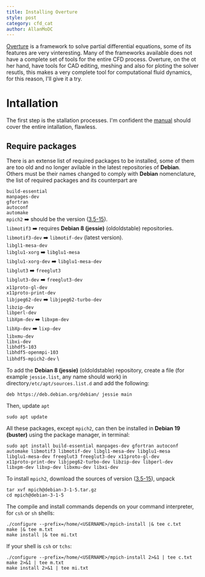 ```yaml
---
title: Installing Overture
style: post
category: cfd_cat
author: AllanMoDC
---
```


[Overture](https://www.overtureframework.org/) is a framework to solve partial differential equations, some of its features are very  vinteresting. Many of the frameworks available does not have a complete set of tools for the entire CFD process. Overture, on the ot her hand, have tools for CAD editing, meshing and also for ploting the solver resutls, this makes a very complete tool for computational fluid dynamics, for this reason, I'll give it a try.

# Intallation

The first step is the stallation processes. I'm confident the [manual](https://www.overtureframework.org/documentation/Installing_Overture_on_Ubuntu_10_04_LTS.pdf) should cover the entire intallation, flawless. 

## Require packages

There is an extense list of  required packages to be installed, some of them are too old and no longer avilable in the latest repositories of **Debian**. Others must be their names changed to comply with **Debian** nomenclature, the list of required packages and its counterpart are

`build-essential` \
`manpages-dev` \
`gfortran` \
`autoconf` \
`automake` \
`mpich2` ➡️ should be the version ([3.5-15](https://janitor.debian.net/git/mpich/tarball/debian/3.1-5/)). \
`libmotif3` ➡️ requires **Debian 8 (jessie)** (oldoldstable) repositories. \
`libmotif3-dev` ➡️ `libmotif-dev` (latest version). \
`libgl1-mesa-dev`\
`libglu1-xorg` ➡️ `libglu1-mesa` \
`libglu1-xorg-dev` ➡️ `libglu1-mesa-dev` \
`libglut3` ➡️ `freeglut3` \
`libglut3-dev` ➡️ `freeglut3-dev` \
`x11proto-gl-dev` \
`x11proto-print-dev` \
`libjpeg62-dev` ➡️ `libjpeg62-turbo-dev` \
`libzip-dev` \
`libperl-dev` \
`libXpm-dev` ➡️ `libxpm-dev` \
`libXp-dev` ➡️ `lixp-dev` \
`libxmu-dev` \
`libxi-dev` \
`libhdf5-103` \
`libhdf5-openmpi-103` \
`libhdf5-mpich2-dev` \

To add the **Debian 8 (jessie)** (oldoldstable) repository, create a file (for example `jessie.list`, any name should work) in directory`/etc/apt/sources.list.d` and add the following:

```console
deb https://deb.debian.org/debian/ jessie main
```
Then, update `apt`

```console
sudo apt update
```

All these packages, except `mpich2`, can then be installed in **Debian 19 (buster)** using the package manager, in terminal:

```console
sudo apt install build-essential manpages-dev gfortran autoconf 
automake libmotif3 libmotif-dev libgl1-mesa-dev libglu1-mesa 
libglu1-mesa-dev freeglut3 freeglut3-dev x11proto-gl-dev 
x11proto-print-dev libjpeg62-turbo-dev libzip-dev libperl-dev 
libxpm-dev libxp-dev libxmu-dev libxi-dev
```

To install `mpich2`, download the sources of version ([3.5-15](https://janitor.debian.net/git/mpich/tarball/debian/3.1-5/)), unpack 

```console
tar xvf mpich@debian-3-1-5.tar.gz
cd mpich@debian-3-1-5
```
The compile and install commands depends on your command interpreter, for `csh` or `sh` shells:
  
```console  
./configure --prefix=/home/<USERNAME>/mpich-install |& tee c.txt
make |& tee m.txt
make install |& tee mi.txt
```

If your shell is `csh` or `tchs`: 

```
./configure --prefix=/home/<USERNAME>/mpich-install 2>&1 | tee c.txt
make 2>&1 | tee m.txt
make install 2>&1 | tee mi.txt
```


